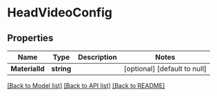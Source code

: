 # HeadVideoConfig

## Properties
Name | Type | Description | Notes
------------ | ------------- | ------------- | -------------
**MaterialId** | **string** |  | [optional] [default to null]

[[Back to Model list]](../README.md#documentation-for-models) [[Back to API list]](../README.md#documentation-for-api-endpoints) [[Back to README]](../README.md)


